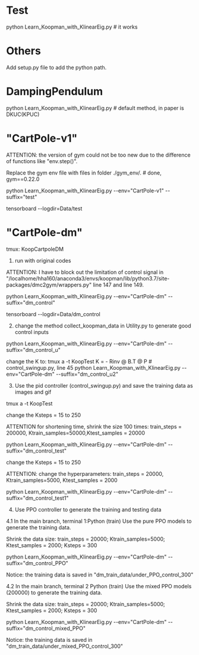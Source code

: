 # Test
python Learn_Koopman_with_KlinearEig.py  # it works

# Others
Add setup.py file to add the python path.

# DampingPendulum
python Learn_Koopman_with_KlinearEig.py  # default method, in paper is DKUC(KPUC)

# "CartPole-v1"
ATTENTION: the version of gym could not be too new due to the difference of functions like "env.step()".

Replace the gym env file with files in folder ./gym_env/.  # done, gym==0.22.0

python Learn_Koopman_with_KlinearEig.py  --env="CartPole-v1" --suffix="test"

tensorboard --logdir=Data/test

# "CartPole-dm"
tmux: KoopCartpoleDM

1. run with original codes

ATTENTION:
I have to block out the limitation of control signal in "/localhome/hha160/anaconda3/envs/koopman/lib/python3.7/site-packages/dmc2gym/wrappers.py" line 147 and line 149.

python Learn_Koopman_with_KlinearEig.py  --env="CartPole-dm" --suffix="dm_control"

tensorboard --logdir=Data/dm_control

2. change the method collect_koopman_data in Utility.py to generate good control inputs

python Learn_Koopman_with_KlinearEig.py  --env="CartPole-dm" --suffix="dm_control_u"

change the K to:
tmux a -t KoopTest
K = - Rinv @ B.T @ P  # control_swingup.py, line 45
python Learn_Koopman_with_KlinearEig.py  --env="CartPole-dm" --suffix="dm_control_u2"

3. Use the pid controller  (control_swingup.py) and save the training data as images and gif

tmux a -t KoopTest

change the Ksteps = 15 to 250

ATTENTION for shortening time, shrink the size 100 times:
train_steps = 200000, Ktrain_samples=50000,Ktest_samples = 20000

python Learn_Koopman_with_KlinearEig.py  --env="CartPole-dm" --suffix="dm_control_test" 

change the Ksteps = 15 to 250

ATTENTION: change the  hyperparameters: train_steps = 20000, Ktrain_samples=5000, Ktest_samples = 2000

python Learn_Koopman_with_KlinearEig.py  --env="CartPole-dm" --suffix="dm_control_test1" 


4. Use PPO controller to generate the training and testing data

4.1 In the main branch, terminal 1:Python (train)
Use the pure PPO models to generate the training data.

Shrink the data size: train_steps = 20000; Ktrain_samples=5000; Ktest_samples = 2000; Ksteps = 300 

python Learn_Koopman_with_KlinearEig.py  --env="CartPole-dm" --suffix="dm_control_PPO"

Notice: the training data is saved in "dm_train_data/under_PPO_control_300" 

4.2 In the main branch, terminal 2 Python (train)
Use the mixed PPO models (200000) to generate the training data.

Shrink the data size: train_steps = 20000; Ktrain_samples=5000; Ktest_samples = 2000; Ksteps = 300 

python Learn_Koopman_with_KlinearEig.py  --env="CartPole-dm" --suffix="dm_control_mixed_PPO"

Notice: the training data is saved in "dm_train_data/under_mixed_PPO_control_300" 

